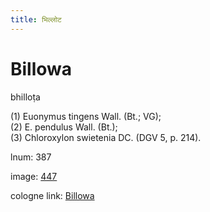 ```yaml
---
title: भिल्लोट
---
```


# Billowa

bhilloṭa  <div n="P" />(1) Euonymus tingens Wall. (Bt.; VG); <div n="P" />(2) E. pendulus Wall. (Bt.); <div n="P" />(3) Chloroxylon swietenia DC. (DGV 5, p. 214).

lnum: 387

image: [447](https://www.sanskrit-lexicon.uni-koeln.de/scans/csl-apidev/servepdf.php?dict=snp&page=447)

cologne link: [Billowa](https://sanskrit-lexicon.uni-koeln.de/scans/csl-apidev/getword.php?dict=snp&key=Billowa)

